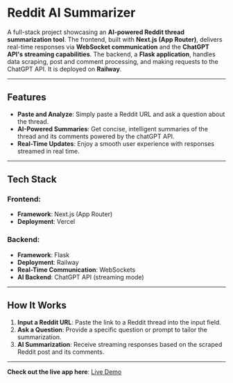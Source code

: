 # Reddit AI Summarizer

A full-stack project showcasing an **AI-powered Reddit thread summarization tool**. The frontend, built with **Next.js (App Router)**, delivers real-time responses via **WebSocket communication** and the **ChatGPT API's streaming capabilities**. The backend, a **Flask application**, handles data scraping, post and comment processing, and making requests to the ChatGPT API. It is deployed on **Railway**.

---

## Features

- **Paste and Analyze**: Simply paste a Reddit URL and ask a question about the thread.
- **AI-Powered Summaries**: Get concise, intelligent summaries of the thread and its comments powered by the chatGPT API.
- **Real-Time Updates**: Enjoy a smooth user experience with responses streamed in real time.

---

## Tech Stack

### Frontend:

- **Framework**: Next.js (App Router)
- **Deployment**: Vercel

### Backend:

- **Framework**: Flask
- **Deployment**: Railway
- **Real-Time Communication**: WebSockets
- **AI Backend**: ChatGPT API (streaming mode)

---

## How It Works

1. **Input a Reddit URL**: Paste the link to a Reddit thread into the input field.
2. **Ask a Question**: Provide a specific question or prompt to tailor the summarization.
3. **AI Summarization**: Receive streaming responses based on the scraped Reddit post and its comments.

---

**Check out the live app here**: [Live Demo](https://reddit-ai-summarizer-ui.vercel.app/)
